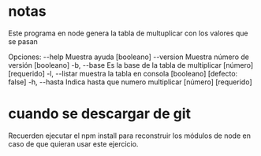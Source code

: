 
# notas 

Este programa en node genera la tabla de multuplicar  con los valores que se pasan 


Opciones:
      --help     Muestra ayuda                                        [booleano]
      --version  Muestra número de versión                            [booleano]
  -b, --base     Es la base de la tabla de multiplicar      [número] [requerido]
  -l, --listar   muestra la tabla en consola         [booleano] [defecto: false]
  -h, --hasta    Indica hasta que numero multiplicar        [número] [requerido]

# cuando se descargar de git 

  Recuerden ejecutar el npm install  para reconstruir los módulos de node en caso de que quieran usar este ejercicio.